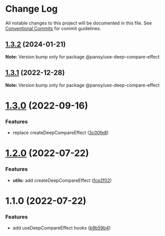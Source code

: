 # Change Log

All notable changes to this project will be documented in this file.
See [Conventional Commits](https://conventionalcommits.org) for commit guidelines.

## [1.3.2](https://github.com/pansyjs/react-hooks/compare/@pansy/use-deep-compare-effect@1.3.1...@pansy/use-deep-compare-effect@1.3.2) (2024-01-21)

**Note:** Version bump only for package @pansy/use-deep-compare-effect





## [1.3.1](https://github.com/pansyjs/react-hooks/compare/@pansy/use-deep-compare-effect@1.3.0...@pansy/use-deep-compare-effect@1.3.1) (2022-12-28)

**Note:** Version bump only for package @pansy/use-deep-compare-effect





# [1.3.0](https://github.com/pansyjs/react-hooks/compare/@pansy/use-deep-compare-effect@1.2.0...@pansy/use-deep-compare-effect@1.3.0) (2022-09-16)


### Features

* replace createDeepCompareEffect ([3c00fe8](https://github.com/pansyjs/react-hooks/commit/3c00fe8a33cac410f0c3d245e84027ca01431943))





# [1.2.0](https://github.com/pansyjs/react-hooks/compare/@pansy/use-deep-compare-effect@1.1.0...@pansy/use-deep-compare-effect@1.2.0) (2022-07-22)


### Features

* **utils:** add createDeepCompareEffect ([fce2f02](https://github.com/pansyjs/react-hooks/commit/fce2f02ea2f6de2ee858b9f149a32653aef7dc6e))





# 1.1.0 (2022-07-22)


### Features

* add useDeepCompareEffect hooks ([b9b59b4](https://github.com/pansyjs/react-hooks/commit/b9b59b4387fce4407bebc692b565f6184dac59fe))
